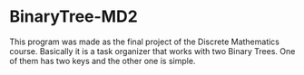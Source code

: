 # BinaryTree-MD2
This program was made as the final project of the Discrete Mathematics course. Basically it is a task organizer that works with two Binary Trees. One of them has two keys and the other one is simple.
